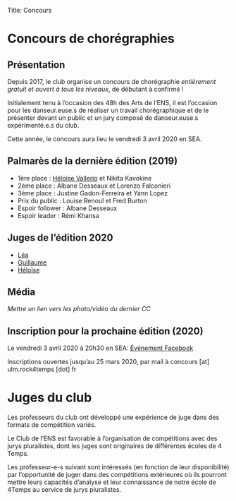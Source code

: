 Title: Concours

# Concours de chorégraphies

## Présentation
Depuis 2017, le club organise un concours de chorégraphie *entièrement gratuit et ouvert à tous les niveaux*, de débutant à confirmé ! 

Initialement tenu à l’occasion des 48h des Arts de l’ENS, il est l’occasion pour les danseur.euse.s de réaliser un travail chorégraphique et de le présenter devant un public et un jury composé de danseur.euse.s expérimenté.e.s du club.

Cette année, le concours aura lieu le vendredi 3 avril 2020 en SEA.

## Palmarès de la dernière édition (2019)

* 1ère place : [Héloïse Vallerio](/heloise.html) et Nikita Kavokine
* 2ème place : Albane Desseaux et Lorenzo Falconieri
* 3ème place : Justine Gadon-Ferreira et Yann Lopez
* Prix du public : Louise Renoul et Fred Burton
* Espoir follower : Albane Desseaux
* Espoir leader : Rémi Khansa

## Juges de l’édition 2020

* [Léa](/lea.html)
* [Guillaume](/gdl.html)
* [Héloïse](/heloise.html)

## Média

*Mettre un lien vers les photo/vidéo du dernier CC*

## Inscription pour la prochaine édition (2020) 

Le vendredi 3 avril 2020 à 20h30 en SEA: [Événement Facebook](https://www.facebook.com/events/426039771682252/)

Inscriptions ouvertes jusqu’au 25 mars 2020, par mail à concours [at] ulm.rock4temps [dot] fr


# Juges du club


Les professeurs du club ont développé une expérience de juge dans des formats de compétition variés. 

Le Club de l’ENS est favorable à l’organisation de compétitions avec des jurys pluralistes, dont les juges sont originaires de différentes écoles de 4 Temps. 

Les professeur-e-s suivant sont intéressés (en fonction de leur disponibilité) par l’opportunité de juger dans des compétitions extérieures où ils pourront mettre leurs capacités d’analyse et leur connaissance de notre école de 4Temps au service de jurys pluralistes. 
